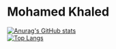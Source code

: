 # Mohamed Khaled

[![Anurag's GitHub stats](https://github-readme-stats.vercel.app/api?username=bojo500&anuraghazra&layout=compact&show_icons=true&theme=dark)](https://github.com/anuraghazra/github-readme-stats)
<br>
[![Top Langs](https://github-readme-stats.vercel.app/api/top-langs/?username=bojo500&anuraghazra&layout=compact&show_icons=true&theme=dark)](https://github.com/anuraghazra/github-readme-stats)

